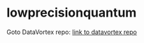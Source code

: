 # lowprecisionquantum
Goto DataVortex repo:
[link to datavortex repo](http://github.com/datavortex/lowprecisionquantum)
